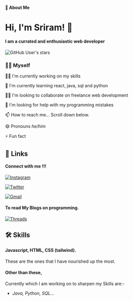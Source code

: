 
#### 🚀 About Me


# Hi, I'm Sriram! 👋

#### I am a currated and enthusiastic web developer

![GitHub User's stars](https://img.shields.io/github/stars/Sreeplays)



### 🙋‍♂️ Myself 
👩‍💻 I'm currently working on my skills

🧠 I'm currently learning react, java, sql and python

👯‍♀️ I'm looking to collaborate on freelance web development

🤔 I'm looking for help with my programming mistakes

📫 How to reach me... Scroll down below.

😄 Pronouns *he/him*

⚡️ Fun fact 


## 🔗 Links
#### Connect with me !!!
[![Instagram](https://img.shields.io/badge/Instagram-fa7e1e?style=for-the-badge&logo=instagram&logoColor=white)](https://instagram.com/__miichio)

[![Twitter](https://img.shields.io/badge/Twitter-4f5bd5?style=for-the-badge&logo=twitter&logoColor=white)](https://twitter.com/SriramS2008)

[![Gmail](https://img.shields.io/badge/GMail-EA4335?style=for-the-badge&logo=Gmail&logoColor=white)](https://mail.google.com/mail/u/0/#inbox?compose=CllgCJTNqVlnzZcXTkQRhKpSrTmcLxbjtvwSzCPdVHwJJWsvJHLQDSVFMHBbdpQZLkJrhLfhJdq)

#### To read My Blogs on programming.
[![Threads](https://img.shields.io/badge/Threads-4f5bd5?style=for-the-badge&logo=threads&logoColor=white)](https://www.threads.net/@__miichio)


## 🛠 Skills
#### Javascript, HTML, CSS (tailwind). 
These are the ones that I have nourished up the most. 

#### Other than these,
Currently which I am working on to sharpen my Skills are:- 
- *Java, Python, SQL...*

